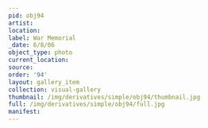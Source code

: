 ```yaml
---
pid: obj94
artist: 
location: 
label: War Memorial
_date: 6/8/06
object_type: photo
current_location: 
source: 
order: '94'
layout: gallery_item
collection: visual-gallery
thumbnail: /img/derivatives/simple/obj94/thumbnail.jpg
full: /img/derivatives/simple/obj94/full.jpg
manifest: 
---
```


